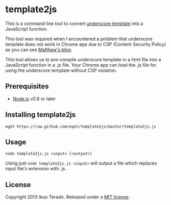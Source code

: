 template2js
===========

This is a command line tool to convert [underscore template](http://underscorejs.org/#template) into a JavaScript function.

This tool was required when I encountered a problem that underscore template does not work in Chrome app due to CSP (Content Security Policy)
as you can see [Matthew's blog](http://matthewrobertson.org/blog/2012/07/10/javascript-templates-and-chromes-content-security-policy/).

This tool allows us to pre-compile underscore template in a html file into a JavaScript function in a .js file.
Your Chrome app can load the .js file for using the underscore template without CSP violation.


Prerequisites
-------------

  * [Node.js](http://nodejs.org/) v0.8 or later


Installing template2js
----------------------

```
wget https://raw.github.com/eqot/template2js/master/template2js.js
```


Usage
-----

```
node template2js.js <input> [<output>]
```

Using just ```node template2js.js <input>``` will output a file which replaces input file's extension with .js.


License
-------
Copyright 2013 Ikuo Terado. Released under a [MIT license](http://www.opensource.org/licenses/mit-license.php).
